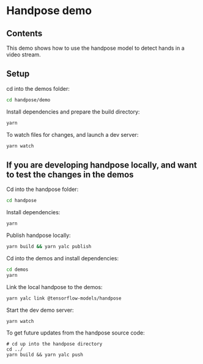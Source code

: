 # Handpose demo

## Contents

This demo shows how to use the handpose model to detect hands in a video stream.

## Setup

cd into the demos folder:

```sh
cd handpose/demo
```

Install dependencies and prepare the build directory:

```sh
yarn
```

To watch files for changes, and launch a dev server:

```sh
yarn watch
```

## If you are developing handpose locally, and want to test the changes in the demos

Cd into the handpose folder:
```sh
cd handpose
```

Install dependencies:
```sh
yarn
```

Publish handpose locally:
```sh
yarn build && yarn yalc publish
```

Cd into the demos and install dependencies:

```sh
cd demos
yarn
```

Link the local handpose to the demos:
```sh
yarn yalc link @tensorflow-models/handpose
```

Start the dev demo server:
```sh
yarn watch
```

To get future updates from the handpose source code:
```
# cd up into the handpose directory
cd ../
yarn build && yarn yalc push
```
